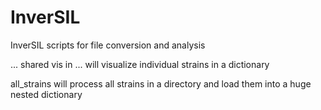 # InverSIL
InverSIL scripts for file conversion and analysis

... shared vis in ... will visualize individual strains in a dictionary

all_strains will process all strains in a directory and load them into a huge nested dictionary
